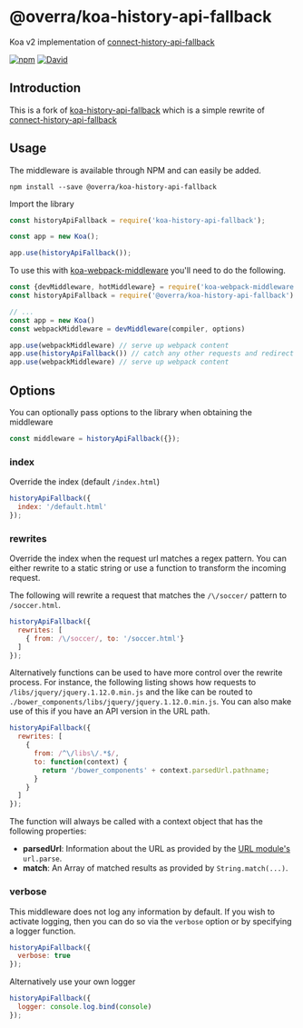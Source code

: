 # @overra/koa-history-api-fallback
Koa v2 implementation of [connect-history-api-fallback](https://github.com/bripkens/connect-history-api-fallback)

[![npm](https://img.shields.io/npm/v/@overra/koa-history-api-fallback.svg?maxAge=2592000)]()
[![David](https://img.shields.io/david/dev/overra/koa-history-api-fallback.svg?maxAge=2592000)]()

## Introduction

This is a fork of [koa-history-api-fallback](https://github.com/dalhorinek/koa-history-api-fallback) which is a simple rewrite of [connect-history-api-fallback](https://github.com/bripkens/connect-history-api-fallback)

## Usage

The middleware is available through NPM and can easily be added.

```
npm install --save @overra/koa-history-api-fallback
```

Import the library

```javascript
const historyApiFallback = require('koa-history-api-fallback');

const app = new Koa();

app.use(historyApiFallback());
```

To use this with [koa-webpack-middleware](https://github.com/leecade/koa-webpack-middleware) you'll need to do the following.

```javascript
const {devMiddleware, hotMiddleware} = require('koa-webpack-middleware')
const historyApiFallback = require('@overra/koa-history-api-fallback')

// ...
const app = new Koa()
const webpackMiddleware = devMiddleware(compiler, options)

app.use(webpackMiddleware) // serve up webpack content
app.use(historyApiFallback()) // catch any other requests and redirect to /index.html
app.use(webpackMiddleware) // serve up webpack content
```

## Options
You can optionally pass options to the library when obtaining the middleware

```javascript
const middleware = historyApiFallback({});
```

### index
Override the index (default `/index.html`)

```javascript
historyApiFallback({
  index: '/default.html'
});
```

### rewrites
Override the index when the request url matches a regex pattern. You can either rewrite to a static string or use a function to transform the incoming request.

The following will rewrite a request that matches the `/\/soccer/` pattern to `/soccer.html`.
```javascript
historyApiFallback({
  rewrites: [
    { from: /\/soccer/, to: '/soccer.html'}
  ]
});
```

Alternatively functions can be used to have more control over the rewrite process. For instance, the following listing shows how requests to `/libs/jquery/jquery.1.12.0.min.js` and the like can be routed to `./bower_components/libs/jquery/jquery.1.12.0.min.js`. You can also make use of this if you have an API version in the URL path.
```javascript
historyApiFallback({
  rewrites: [
    {
      from: /^\/libs\/.*$/,
      to: function(context) {
        return '/bower_components' + context.parsedUrl.pathname;
      }
    }
  ]
});
```

The function will always be called with a context object that has the following properties:

 - **parsedUrl**: Information about the URL as provided by the [URL module's](https://nodejs.org/api/url.html#url_url_parse_urlstr_parsequerystring_slashesdenotehost) `url.parse`.
 - **match**: An Array of matched results as provided by `String.match(...)`.


### verbose
This middleware does not log any information by default. If you wish to activate logging, then you can do so via the `verbose` option or by specifying a logger function.

```javascript
historyApiFallback({
  verbose: true
});
```

Alternatively use your own logger

```javascript
historyApiFallback({
  logger: console.log.bind(console)
});
```
